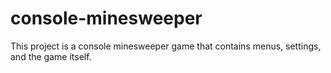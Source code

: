 # console-minesweeper
This project is a console minesweeper game that contains menus, settings, and the game itself.
